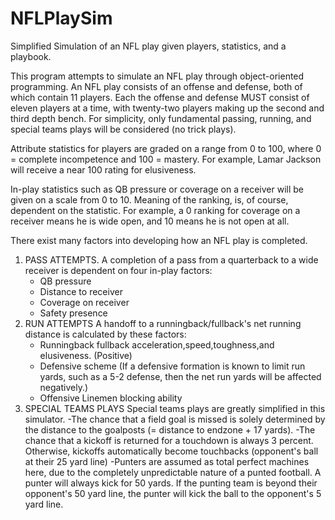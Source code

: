 # NFLPlaySim
Simplified Simulation of an NFL play given players, statistics, and a playbook. 

This program attempts to simulate an NFL play through object-oriented programming. 
An NFL play consists of an offense and defense, both of which contain 11 players. 
Each the offense and defense MUST consist of eleven players at a time, with twenty-two players making up the second and third depth bench.
For simplicity, only fundamental passing, running, and special teams plays will be considered (no trick plays).

Attribute statistics for players are graded on a range from 0 to 100, where 0 = complete incompetence and 100 = mastery. 
For example, Lamar Jackson will receive a near 100 rating for elusiveness. 

In-play statistics such as QB pressure or coverage on a receiver will be given on a scale from 0 to 10. 
Meaning of the ranking, is, of course, dependent on the statistic. 
For example, a 0 ranking for coverage on a receiver means he is wide open, and 10 means he is not open at all. 

There exist many factors into developing how an NFL play is completed.

1. PASS ATTEMPTS. 
A completion of a pass from a quarterback to a wide receiver is dependent on four in-play factors:
	- QB pressure
	- Distance to receiver
	- Coverage on receiver
	- Safety presence
2. RUN ATTEMPTS
A handoff to a runningback/fullback's net running distance is calculated by these factors:
	- Runningback fullback acceleration,speed,toughness,and elusiveness. (Positive)
	- Defensive scheme (If a defensive formation is known to limit run yards, such as a 5-2 defense, then the net run yards will be affected negatively.)
	- Offensive Linemen blocking ability 
3. SPECIAL TEAMS PLAYS 
Special teams plays are greatly simplified in this simulator.
	-The chance that a field goal is missed is solely determined by the distance to the goalposts (= distance to endzone + 17 yards).
	-The chance that a kickoff is returned for a touchdown is always 3 percent. Otherwise, kickoffs automatically become touchbacks (opponent's ball at their 25 yard line)
	-Punters are assumed as total perfect machines here, due to the completely unpredictable nature of a punted football. A punter will always kick for 50 yards. If the punting team is beyond their opponent's 50 yard line, the punter will kick the ball to the opponent's 5 yard line. 
